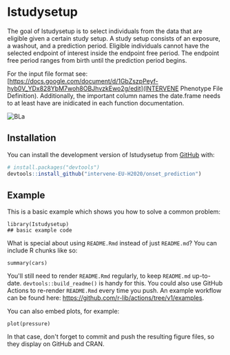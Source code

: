 # Istudysetup

<!-- badges: start -->
<!-- badges: end -->

The goal of Istudysetup is to select individuals from the data that are eligible given a certain study setup.
A study setup consists of an exposure, a washout, and a prediction period. Eligible individuals cannot have the selected endpoint of interest inside the endpoint free period. The endpoint free period ranges from birth until the prediction period begins.

For the input file format see: [https://docs.google.com/document/d/1GbZszpPeyf-hyb0V_YDx828YbM7woh8OBJhvzkEwo2g/edit](INTERVENE Phenotype File Definition). Additionally, the important column names the date.frame needs to at least have are inidicated in each function documentation.

![BLa]("man/Study_setup_schema.png")

## Installation

You can install the development version of Istudysetup from [GitHub](https://github.com/) with:

``` r
# install.packages("devtools")
devtools::install_github("intervene-EU-H2020/onset_prediction")
```

## Example

This is a basic example which shows you how to solve a common problem:

```{r example}
library(Istudysetup)
## basic example code
```

What is special about using `README.Rmd` instead of just `README.md`? You can include R chunks like so:

```{r cars}
summary(cars)
```

You'll still need to render `README.Rmd` regularly, to keep `README.md` up-to-date. `devtools::build_readme()` is handy for this. You could also use GitHub Actions to re-render `README.Rmd` every time you push. An example workflow can be found here: <https://github.com/r-lib/actions/tree/v1/examples>.

You can also embed plots, for example:

```{r pressure, echo = FALSE}
plot(pressure)
```

In that case, don't forget to commit and push the resulting figure files, so they display on GitHub and CRAN.
